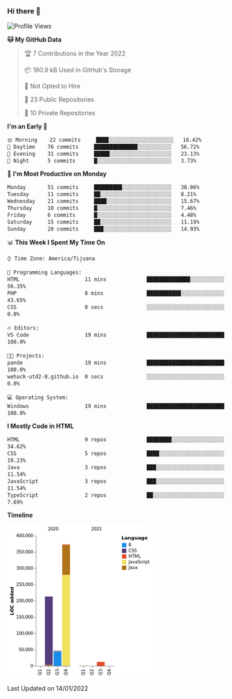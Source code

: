 ### Hi there 👋

<!--START_SECTION:waka-->
![Profile Views](http://img.shields.io/badge/Profile%20Views-0-blue)

**🐱 My GitHub Data** 

> 🏆 7 Contributions in the Year 2022
 > 
> 📦 180.9 kB Used in GitHub's Storage 
 > 
> 🚫 Not Opted to Hire
 > 
> 📜 23 Public Repositories 
 > 
> 🔑 10 Private Repositories  
 > 
**I'm an Early 🐤** 

```text
🌞 Morning    22 commits     ████░░░░░░░░░░░░░░░░░░░░░   16.42% 
🌆 Daytime    76 commits     ██████████████░░░░░░░░░░░   56.72% 
🌃 Evening    31 commits     █████░░░░░░░░░░░░░░░░░░░░   23.13% 
🌙 Night      5 commits      █░░░░░░░░░░░░░░░░░░░░░░░░   3.73%

```
📅 **I'm Most Productive on Monday** 

```text
Monday       51 commits     █████████░░░░░░░░░░░░░░░░   38.06% 
Tuesday      11 commits     ██░░░░░░░░░░░░░░░░░░░░░░░   8.21% 
Wednesday    21 commits     ████░░░░░░░░░░░░░░░░░░░░░   15.67% 
Thursday     10 commits     █░░░░░░░░░░░░░░░░░░░░░░░░   7.46% 
Friday       6 commits      █░░░░░░░░░░░░░░░░░░░░░░░░   4.48% 
Saturday     15 commits     ██░░░░░░░░░░░░░░░░░░░░░░░   11.19% 
Sunday       20 commits     ███░░░░░░░░░░░░░░░░░░░░░░   14.93%

```


📊 **This Week I Spent My Time On** 

```text
⌚︎ Time Zone: America/Tijuana

💬 Programming Languages: 
HTML                     11 mins             ██████████████░░░░░░░░░░░   56.35% 
PHP                      8 mins              ███████████░░░░░░░░░░░░░░   43.65% 
CSS                      0 secs              ░░░░░░░░░░░░░░░░░░░░░░░░░   0.0%

🔥 Editors: 
VS Code                  19 mins             █████████████████████████   100.0%

🐱‍💻 Projects: 
pande                    19 mins             █████████████████████████   100.0% 
wehack-utd2-0.github.io  0 secs              ░░░░░░░░░░░░░░░░░░░░░░░░░   0.0%

💻 Operating System: 
Windows                  19 mins             █████████████████████████   100.0%

```

**I Mostly Code in HTML** 

```text
HTML                     9 repos             ████████░░░░░░░░░░░░░░░░░   34.62% 
CSS                      5 repos             ████░░░░░░░░░░░░░░░░░░░░░   19.23% 
Java                     3 repos             ███░░░░░░░░░░░░░░░░░░░░░░   11.54% 
JavaScript               3 repos             ███░░░░░░░░░░░░░░░░░░░░░░   11.54% 
TypeScript               2 repos             ██░░░░░░░░░░░░░░░░░░░░░░░   7.69%

```


**Timeline**

![Chart not found](https://raw.githubusercontent.com/Aarushi-Pandey/Aarushi-Pandey/main/charts/bar_graph.png) 


 Last Updated on 14/01/2022
<!--END_SECTION:waka-->
